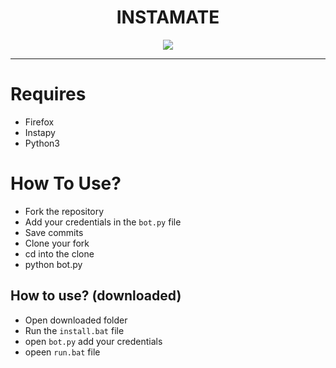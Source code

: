 
 <h1 align="center">INSTAMATE</h1>
 <p align="center">
 <img src="https://repository-images.githubusercontent.com/304879526/70a70c80-5861-11eb-99a7-2198cf20073e">
 </p>
 
 ----
 
 # Requires
 
 - Firefox</a>
 - Instapy
 - Python3
# How To Use?

- Fork the repository 
- Add your credentials in the `bot.py` file
- Save commits
- Clone your fork
- cd into the clone
- python bot.py


## How to use? (downloaded)

- Open downloaded folder
- Run the `install.bat` file
- open `bot.py` add your credentials 
- opeen `run.bat` file
